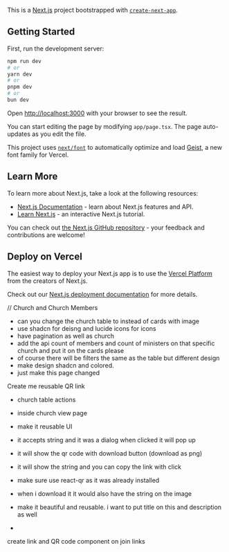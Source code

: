 This is a [Next.js](https://nextjs.org) project bootstrapped with [`create-next-app`](https://nextjs.org/docs/app/api-reference/cli/create-next-app).

## Getting Started

First, run the development server:

```bash
npm run dev
# or
yarn dev
# or
pnpm dev
# or
bun dev
```

Open [http://localhost:3000](http://localhost:3000) with your browser to see the result.

You can start editing the page by modifying `app/page.tsx`. The page auto-updates as you edit the file.

This project uses [`next/font`](https://nextjs.org/docs/app/building-your-application/optimizing/fonts) to automatically optimize and load [Geist](https://vercel.com/font), a new font family for Vercel.

## Learn More

To learn more about Next.js, take a look at the following resources:

- [Next.js Documentation](https://nextjs.org/docs) - learn about Next.js features and API.
- [Learn Next.js](https://nextjs.org/learn) - an interactive Next.js tutorial.

You can check out [the Next.js GitHub repository](https://github.com/vercel/next.js) - your feedback and contributions are welcome!

## Deploy on Vercel

The easiest way to deploy your Next.js app is to use the [Vercel Platform](https://vercel.com/new?utm_medium=default-template&filter=next.js&utm_source=create-next-app&utm_campaign=create-next-app-readme) from the creators of Next.js.

Check out our [Next.js deployment documentation](https://nextjs.org/docs/app/building-your-application/deploying) for more details.

// Church and Church Members

- can you change the church table to instead of cards with image
- use shadcn for deisng and lucide icons for icons
- have pagination as well as church
- add the api count of members and count of ministers on that specific church and put it
  on the cards please
- of course there will be filters the same as the table but different design
- make design shadcn and colored.
- just make this page changed

Create me reusable QR link

- church table actions
- inside church view page

- make it reusable UI
- it accepts string and it was a dialog when clicked it will pop up
- it will show the qr code with download button (download as png)
- it will show the string and you can copy the link with click
- make sure use react-qr as it was already installed
- when i download it it would also have the string on the image
- make it beautiful and reusable. i want to put title on this and description as well
-

create link and QR code component on join links
